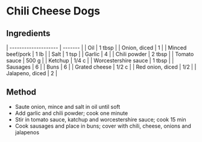 # Chili Cheese Dogs

## Ingredients

| -------------------- | ------- |
| Oil                  | 1 tbsp  |
| Onion, diced         | 1       |
| Minced beef/pork     | 1 lb    |
| Salt                 | 1 tsp   |
| Garlic               | 4       |
| Chili powder         | 2 tbsp  |
| Tomato sauce         | 500 g   |
| Ketchup              | 1/4 c   |
| Worcestershire sauce | 1 tbsp  |
| Sausages             | 6       |
| Buns                 | 6       |
| Grated cheese        | 1/2 c   |
| Red onion, diced     | 1/2     |
| Jalapeno, diced      | 2       |

## Method

- Saute onion, mince and salt in oil until soft 
- Add garlic and chili powder; cook one minute
- Stir in tomato sauce, katchup and worcestershire sauce; cook 15 min
- Cook sausages and place in buns; cover with chili, cheese, onions and jalapenos